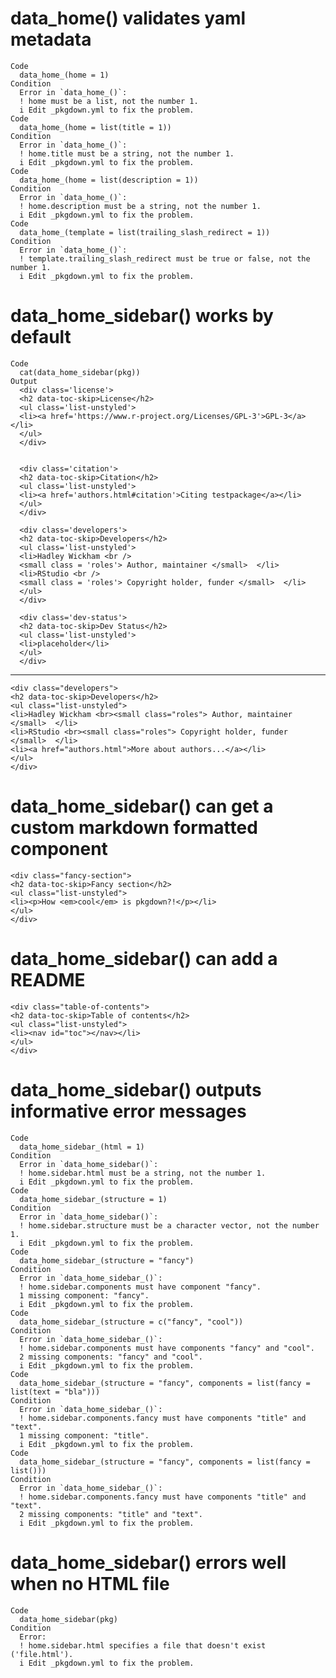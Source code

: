 # data_home() validates yaml metadata

    Code
      data_home_(home = 1)
    Condition
      Error in `data_home_()`:
      ! home must be a list, not the number 1.
      i Edit _pkgdown.yml to fix the problem.
    Code
      data_home_(home = list(title = 1))
    Condition
      Error in `data_home_()`:
      ! home.title must be a string, not the number 1.
      i Edit _pkgdown.yml to fix the problem.
    Code
      data_home_(home = list(description = 1))
    Condition
      Error in `data_home_()`:
      ! home.description must be a string, not the number 1.
      i Edit _pkgdown.yml to fix the problem.
    Code
      data_home_(template = list(trailing_slash_redirect = 1))
    Condition
      Error in `data_home_()`:
      ! template.trailing_slash_redirect must be true or false, not the number 1.
      i Edit _pkgdown.yml to fix the problem.

# data_home_sidebar() works by default

    Code
      cat(data_home_sidebar(pkg))
    Output
      <div class='license'>
      <h2 data-toc-skip>License</h2>
      <ul class='list-unstyled'>
      <li><a href='https://www.r-project.org/Licenses/GPL-3'>GPL-3</a></li>
      </ul>
      </div>
      
      
      <div class='citation'>
      <h2 data-toc-skip>Citation</h2>
      <ul class='list-unstyled'>
      <li><a href='authors.html#citation'>Citing testpackage</a></li>
      </ul>
      </div>
      
      <div class='developers'>
      <h2 data-toc-skip>Developers</h2>
      <ul class='list-unstyled'>
      <li>Hadley Wickham <br />
      <small class = 'roles'> Author, maintainer </small>  </li>
      <li>RStudio <br />
      <small class = 'roles'> Copyright holder, funder </small>  </li>
      </ul>
      </div>
      
      <div class='dev-status'>
      <h2 data-toc-skip>Dev Status</h2>
      <ul class='list-unstyled'>
      <li>placeholder</li>
      </ul>
      </div>

---

    <div class="developers">
    <h2 data-toc-skip>Developers</h2>
    <ul class="list-unstyled">
    <li>Hadley Wickham <br><small class="roles"> Author, maintainer </small>  </li>
    <li>RStudio <br><small class="roles"> Copyright holder, funder </small>  </li>
    <li><a href="authors.html">More about authors...</a></li>
    </ul>
    </div>

# data_home_sidebar() can get a custom markdown formatted component

    <div class="fancy-section">
    <h2 data-toc-skip>Fancy section</h2>
    <ul class="list-unstyled">
    <li><p>How <em>cool</em> is pkgdown?!</p></li>
    </ul>
    </div>

# data_home_sidebar() can add a README

    <div class="table-of-contents">
    <h2 data-toc-skip>Table of contents</h2>
    <ul class="list-unstyled">
    <li><nav id="toc"></nav></li>
    </ul>
    </div>

# data_home_sidebar() outputs informative error messages

    Code
      data_home_sidebar_(html = 1)
    Condition
      Error in `data_home_sidebar()`:
      ! home.sidebar.html must be a string, not the number 1.
      i Edit _pkgdown.yml to fix the problem.
    Code
      data_home_sidebar_(structure = 1)
    Condition
      Error in `data_home_sidebar()`:
      ! home.sidebar.structure must be a character vector, not the number 1.
      i Edit _pkgdown.yml to fix the problem.
    Code
      data_home_sidebar_(structure = "fancy")
    Condition
      Error in `data_home_sidebar_()`:
      ! home.sidebar.components must have component "fancy".
      1 missing component: "fancy".
      i Edit _pkgdown.yml to fix the problem.
    Code
      data_home_sidebar_(structure = c("fancy", "cool"))
    Condition
      Error in `data_home_sidebar_()`:
      ! home.sidebar.components must have components "fancy" and "cool".
      2 missing components: "fancy" and "cool".
      i Edit _pkgdown.yml to fix the problem.
    Code
      data_home_sidebar_(structure = "fancy", components = list(fancy = list(text = "bla")))
    Condition
      Error in `data_home_sidebar_()`:
      ! home.sidebar.components.fancy must have components "title" and "text".
      1 missing component: "title".
      i Edit _pkgdown.yml to fix the problem.
    Code
      data_home_sidebar_(structure = "fancy", components = list(fancy = list()))
    Condition
      Error in `data_home_sidebar_()`:
      ! home.sidebar.components.fancy must have components "title" and "text".
      2 missing components: "title" and "text".
      i Edit _pkgdown.yml to fix the problem.

# data_home_sidebar() errors well when no HTML file

    Code
      data_home_sidebar(pkg)
    Condition
      Error:
      ! home.sidebar.html specifies a file that doesn't exist ('file.html').
      i Edit _pkgdown.yml to fix the problem.

